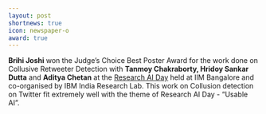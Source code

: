 ```yaml
---
layout: post
shortnews: true
icon: newspaper-o
award: true
---
```

<b>Brihi Joshi</b> won the Judge’s Choice Best Poster Award for the work done on Collusive Retweeter Detection with <b>Tanmoy Chakraborty, Hridoy Sankar Dutta</b> and <b>Aditya Chetan</b> at the <a href="http://dcal.iimb.ernet.in/AI_Day/index.html">Research AI Day</a>  held at IIM Bangalore and co-organised by IBM India Research Lab. This work on Collusion detection on Twitter fit extremely well with the theme of Research AI Day - “Usable AI”.